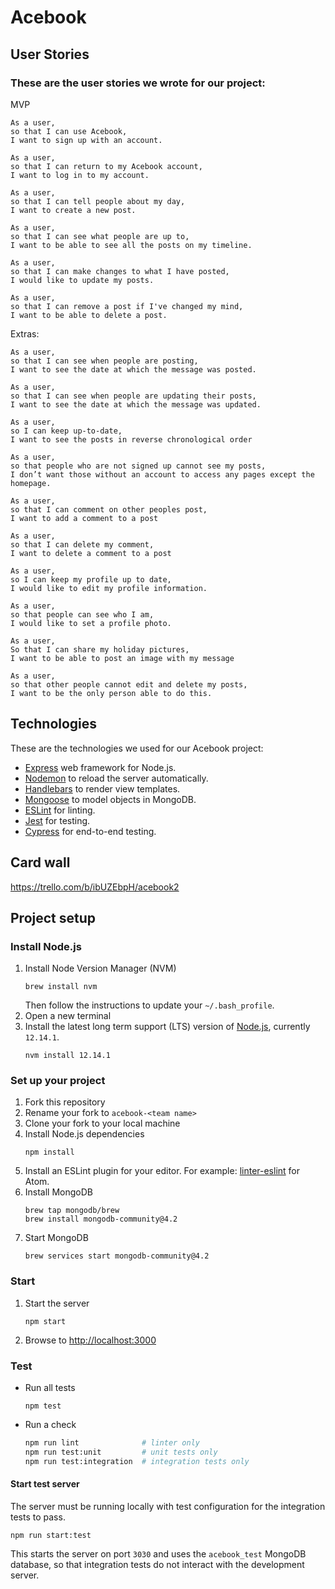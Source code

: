 # Acebook

## User Stories

### These are the user stories we wrote for our project:

MVP
```
As a user,
so that I can use Acebook,
I want to sign up with an account.
```

```
As a user,
so that I can return to my Acebook account,
I want to log in to my account.
```

```
As a user,
so that I can tell people about my day,
I want to create a new post.
```

```
As a user,
so that I can see what people are up to,
I want to be able to see all the posts on my timeline.
```

```
As a user,
so that I can make changes to what I have posted,
I would like to update my posts.
```

```
As a user,
so that I can remove a post if I've changed my mind,
I want to be able to delete a post.
```

Extras:

```
As a user,
so that I can see when people are posting,
I want to see the date at which the message was posted.
```

```
As a user,
so that I can see when people are updating their posts,
I want to see the date at which the message was updated.
```

```
As a user,
so I can keep up-to-date,
I want to see the posts in reverse chronological order
```

```
As a user,
so that people who are not signed up cannot see my posts,
I don’t want those without an account to access any pages except the homepage. 

```

```
As a user,
so that I can comment on other peoples post,
I want to add a comment to a post 

```

```
As a user,
so that I can delete my comment, 
I want to delete a comment to a post

```

```
As a user, 
so I can keep my profile up to date, 
I would like to edit my profile information.
```

```
As a user,
so that people can see who I am,
I would like to set a profile photo.
```

```
As a user, 
So that I can share my holiday pictures, 
I want to be able to post an image with my message
```

```
As a user, 
so that other people cannot edit and delete my posts,
I want to be the only person able to do this.
```

## Technologies

These are the technologies we used for our Acebook project:
- [Express](https://expressjs.com/) web framework for Node.js.
- [Nodemon](https://nodemon.io/) to reload the server automatically.
- [Handlebars](https://handlebarsjs.com/) to render view templates.
- [Mongoose](https://mongoosejs.com) to model objects in MongoDB.
- [ESLint](https://eslint.org) for linting.
- [Jest](https://jestjs.io/) for testing.
- [Cypress](https://www.cypress.io/) for end-to-end testing.

## Card wall

https://trello.com/b/ibUZEbpH/acebook2

## Project setup

### Install Node.js

1. Install Node Version Manager (NVM)
    ```
    brew install nvm
    ```
    Then follow the instructions to update your `~/.bash_profile`.
1. Open a new terminal
1. Install the latest long term support (LTS) version of [Node.js](https://nodejs.org/en/), currently `12.14.1`.
    ```
    nvm install 12.14.1
    ```

### Set up your project

1. Fork this repository
1. Rename your fork to `acebook-<team name>`
1. Clone your fork to your local machine
1. Install Node.js dependencies
    ```
    npm install
    ```
1. Install an ESLint plugin for your editor. For example: [linter-eslint](https://github.com/AtomLinter/linter-eslint) for Atom.
1. Install MongoDB
    ```
    brew tap mongodb/brew
    brew install mongodb-community@4.2
    ```
1. Start MongoDB
    ```
    brew services start mongodb-community@4.2
    ```

### Start

1. Start the server
    ```
    npm start
    ```
1. Browse to [http://localhost:3000](http://localhost:3000)

### Test

* Run all tests
    ```
    npm test
    ```
* Run a check
    ```bash
    npm run lint              # linter only
    npm run test:unit         # unit tests only
    npm run test:integration  # integration tests only
    ```

#### Start test server

The server must be running locally with test configuration for the
integration tests to pass.
```
npm run start:test
```
This starts the server on port `3030` and uses the `acebook_test` MongoDB database,
so that integration tests do not interact with the development server.